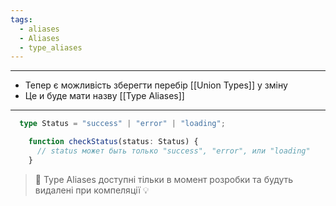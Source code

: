 ```yaml
---
tags:
  - aliases
  - Aliases
  - type_aliases
---
```

---
- Тепер є можливість зберегти перебір [[Union Types]] у зміну 
- Це и буде мати назву [[Type Aliases]]
---
```typescript
  type Status = "success" | "error" | "loading";

    function checkStatus(status: Status) {
      // status может быть только "success", "error", или "loading"
    }
```

> 📌 Type Aliases доступні тільки в момент розробки та будуть видалені при компеляції 💡

